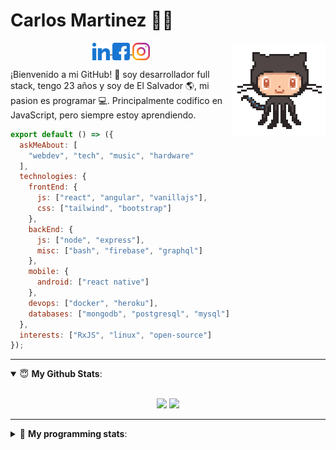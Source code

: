 # Carlos Martinez 👨‍💻

<img align="right" src="https://raw.githubusercontent.com/cmartinez1996/cmartinez1996/master/assets/git.gif" alt="cmartinez" height="150" width="150" />
    
<p align="center">
    <a href="https://www.linkedin.com/in/carlosmartinez1996" target="blank">
        <img align="center" src="https://raw.githubusercontent.com/cmartinez1996/cmartinez1996/master/assets/linkedin.svg" alt="Carlos Martinez" height="28px" width="28px" />
    </a>
    <a href="https://www.facebook.com/carlosdavid.martinezmedrano/" target="blank">
        <img align="center" src="https://raw.githubusercontent.com/cmartinez1996/cmartinez1996/master/assets/facebook.svg" alt="cmartinez" height="28px" width="28px" />
    </a>
    <a href="https://instagram.com/c_martinez1996" target="blank">
        <img align="center" src="https://raw.githubusercontent.com/cmartinez1996/cmartinez1996/master/assets/instagram.svg" alt="c_martinez1996" height="28px" width="28px" />
    </a>
</p>

¡Bienvenido a mi GitHub! 🚀 soy desarrollador full stack, tengo 23 años y soy de El Salvador 🌎, mi pasion es programar 💻. Principalmente codifico en JavaScript, pero siempre estoy aprendiendo.

```js
export default () => ({
  askMeAbout: [
    "webdev", "tech", "music", "hardware"
  ],
  technologies: {
    frontEnd: {
      js: ["react", "angular", "vanillajs"],
      css: ["tailwind", "bootstrap"]
    },
    backEnd: {
      js: ["node", "express"],
      misc: ["bash", "firebase", "graphql"]
    },
    mobile: {
      android: ["react native"]
    },
    devops: ["docker", "heroku"],
    databases: ["mongodb", "postgresql", "mysql"]
  },
  interests: ["RxJS", "linux", "open-source"]
});
```
<hr/>

<details open>
 <summary> 😇 <b>My Github Stats</b>: </summary>

<br>

<p align = "center">
  <img src = "https://github-readme-stats.vercel.app/api?username=cmartinezsv96&show_icons=true&theme=ligth&line_height=27">
  <img src = "https://github-readme-stats.vercel.app/api/top-langs/?username=cmartinezsv96&hide=css,java,html&theme=ligth">
</p>

</details>

<hr/>

<details> 
 <summary>🤖 <b>My programming stats</b>: </summary>
<br>

<!--START_SECTION:waka-->
![Lines of code](https://img.shields.io/badge/From%20Hello%20World%20I%27ve%20Written-13063%20lines%20of%20code-blue)

**I'm an Early 🐤** 

```text
🌞 Morning    1 commits      ███░░░░░░░░░░░░░░░░░░░░░░   14.29% 
🌆 Daytime    6 commits      █████████████████████░░░░   85.71% 
🌃 Evening    0 commits      ░░░░░░░░░░░░░░░░░░░░░░░░░   0.0% 
🌙 Night      0 commits      ░░░░░░░░░░░░░░░░░░░░░░░░░   0.0%

```
📅 **I'm Most Productive on Thursday** 

```text
Monday       0 commits      ░░░░░░░░░░░░░░░░░░░░░░░░░   0.0% 
Tuesday      0 commits      ░░░░░░░░░░░░░░░░░░░░░░░░░   0.0% 
Wednesday    0 commits      ░░░░░░░░░░░░░░░░░░░░░░░░░   0.0% 
Thursday     5 commits      █████████████████░░░░░░░░   71.43% 
Friday       2 commits      ███████░░░░░░░░░░░░░░░░░░   28.57% 
Saturday     0 commits      ░░░░░░░░░░░░░░░░░░░░░░░░░   0.0% 
Sunday       0 commits      ░░░░░░░░░░░░░░░░░░░░░░░░░   0.0%

```


📊 **This Week I Spent My Time On** 

```text
🔥 Editors: 
VS Code                  13 hrs 47 mins      █████████████████████████   100.0%

💻 Operating System: 
Windows                  13 hrs 47 mins      █████████████████████████   100.0%

```

**I Mostly Code in TypeScript** 

```text
TypeScript               1 repo              ████████████░░░░░░░░░░░░░   50.0% 
JavaScript               1 repo              ████████████░░░░░░░░░░░░░   50.0%

```



<!--END_SECTION:waka-->

</details>
